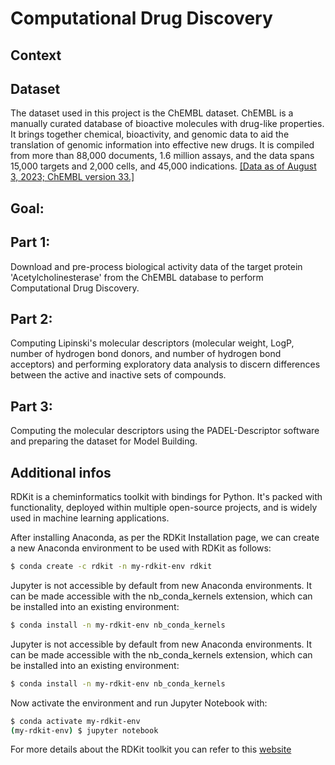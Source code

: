 # Computational Drug Discovery

## Context


## Dataset
The dataset used in this project is the ChEMBL dataset. ChEMBL is a manually curated database of bioactive molecules with drug-like properties. It brings together chemical, bioactivity, and genomic data to aid the translation of genomic information into effective new drugs. It is compiled from more than 88,000 documents, 1.6 million assays, and the data spans 15,000 targets and 2,000 cells, and 45,000 indications. [[Data as of August 3, 2023; ChEMBL version 33.]](https://www.ebi.ac.uk/chembl/) 

## Goal:

## Part 1:
Download and pre-process biological activity data of the target protein 'Acetylcholinesterase' from the ChEMBL database to perform Computational Drug Discovery.

## Part 2:
Computing Lipinski's molecular descriptors (molecular weight, LogP, number of hydrogen bond donors, and number of hydrogen bond acceptors) and performing exploratory data analysis to discern differences between the active and inactive sets of compounds.

## Part 3:
Computing the molecular descriptors using the PADEL-Descriptor software and preparing the dataset for Model Building.

## Additional infos
RDKit is a cheminformatics toolkit with bindings for Python. It's packed with functionality, deployed within multiple open-source projects, and is widely used in machine learning applications. 

After installing Anaconda, as per the RDKit Installation page, we can create a new Anaconda environment to be used with RDKit as follows:

```bash
$ conda create -c rdkit -n my-rdkit-env rdkit
```

Jupyter is not accessible by default from new Anaconda environments. It can be made accessible with the nb_conda_kernels extension, which can be installed into an existing environment:

```bash
$ conda install -n my-rdkit-env nb_conda_kernels
```

Jupyter is not accessible by default from new Anaconda environments. It can be made accessible with the nb_conda_kernels extension, which can be installed into an existing environment:

```bash
$ conda install -n my-rdkit-env nb_conda_kernels
```

Now activate the environment and run Jupyter Notebook with:

```bash
$ conda activate my-rdkit-env
(my-rdkit-env) $ jupyter notebook
```
For more details about the RDKit toolkit you can refer to this [website](https://depth-first.com/articles/2020/08/17/getting-started-rdkit-and-jupyter/)

